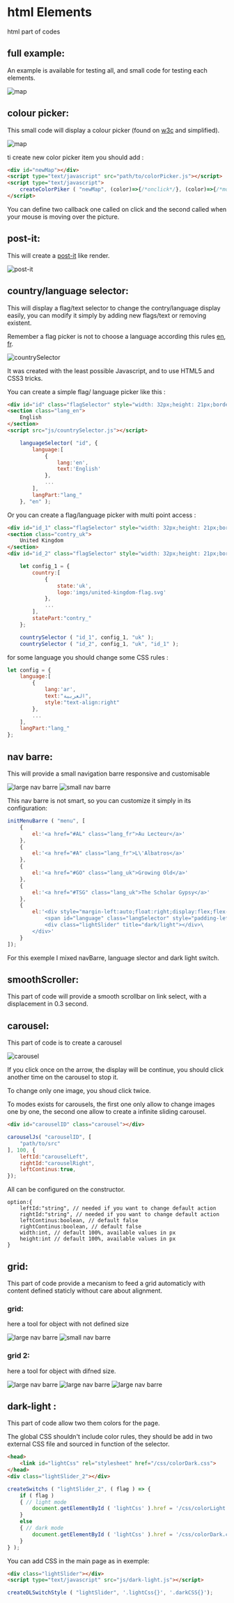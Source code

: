 # html Elements
html part of codes

## full example:
An example is available for testing all, and small code for testing each elements.

![map](fullExample/imgs/fullExample.png)

## colour picker:
This small code will display a colour picker (found on [w3c](https://www.w3schools.com/colors/colors_picker.asp) and simplified).

![map](colorPicker/imgs/img_colormap.gif)

ti create new color picker item you should add :

```HTML
<div id="newMap"></div>
<script type="text/javascript" src="path/to/colorPicker.js"></script>
<script type="text/javascript">
	createColorPiker ( "newMap", (color)=>{/*onclick*/}, (color)=>{/*mouseOverColor*/} );
</script>
```

You can define two callback one called on click and the second called when your mouse is moving over the picture.

## post-it:
This will create a [post-it](http://creative-punch.net/2014/02/create-css3-post-it-note/) like render.

![post-it](post-it/imgs/post-it.png)

## country/language selector:
This will display a flag/text selector to change the contry/language display easily, you can modify it simply by adding new flags/text or removing existent.

Remember a flag picker is not to choose a language according this rules [en](http://www.flagsarenotlanguages.com/blog/why-flags-do-not-represent-language/), [fr](https://zestedesavoir.com/tutoriels/3039/linternationalisation-et-ses-pieges-creer-un-logiciel-universel/gerer-differentes-langues/).

![countrySelector](countrySelector/imgs/countrySelector.html.png)

It was created with the least possible Javascript, and to use HTML5 and CSS3 tricks.

You can create a simple flag/ language picker like this :

```HTML
<div id="id" class="flagSelector" style="width: 32px;height: 21px;border-radius: 10px;"></div>
<section class="lang_en">
	English
</section>
<script src="js/countrySelector.js"></script>
```

```Javascript
 	languageSelector( "id", {
		language:[
			{
				lang:'en',
				text:'English'
			},
			...
		],
		langPart:"lang_"
	}, "en" );
```

Or you can create a flag/language picker with multi point access :

```HTML
<div id="id_1" class="flagSelector" style="width: 32px;height: 21px;border-radius: 10px;"></div>
<section class="contry_uk">
	United Kingdom
</section>
<div id="id_2" class="flagSelector" style="width: 32px;height: 21px;border-radius: 10px;"></div>
```

```Javascript
	let config_1 = {
		country:[
			{
				state:'uk',
				logo:'imgs/united-kingdom-flag.svg'
			},
			...
		],
		statePart:"contry_"
	};

	countrySelector ( "id_1", config_1, "uk" );
	countrySelector ( "id_2", config_1, "uk", "id_1" );
```

for some language you should change some CSS rules :
```javascript
let config = {
	language:[
		{
			lang:'ar',
			text:"العربية",
			style:"text-align:right"
		},
		...
	],
	langPart:"lang_"
};
```

## nav barre:
This will provide a small navigation barre responsive and customisable

![large nav barre](navBarre/imgs/large.html.png)
![small nav barre](navBarre/imgs/small.html.png)

This nav barre is not smart, so you can customize it simply in its configuration:

```Javascript
initMenuBarre ( "menu", [
	{
		el:'<a href="#AL" class="lang_fr">Au Lecteur</a>'
	},
	{
		el:'<a href="#A" class="lang_fr">L\'Albatros</a>'
	},
	{
		el:'<a href="#GO" class="lang_uk">Growing Old</a>'
	},
	{
		el:'<a href="#TSG" class="lang_uk">The Scholar Gypsy</a>'
	},
	{
		el:'<div style="margin-left:auto;float:right;display:flex;flex-direction:row;">\
			<span id="language" class="langSelector" style="padding-left:5px;padding-right:5px;"></span> \
			<div class="lightSlider" title="dark/light"></div>\
		</div>'
	}
]);
```

For this exemple I mixed navBarre, language slector and dark light switch.

## smoothScroller:
This part of code will provide a smooth scrollbar on link select, with a displacement in 0.3 second.

## carousel:
This part of code is to create a carousel

![carousel](carousel/imgs/carousel.png)

If you click once on the arrow, the display will be continue, you should click another time on the carousel to stop it.

To change only one image, you shoud click twice.

To modes exists for carousels, the first one only allow to change images one by one, the second one allow to create a infinite sliding carousel.

```HTML
<div id="carouselID" class="carousel"></div>
```

```Javascript
carouselJs( "carouselID", [
	"path/to/src"
], 100, {
	leftId:"carouselLeft",
	rightId:"carouselRight",
	leftContinus:true,
});
```

All can be configured on the constructor.
```Javascritp
option:{
	leftId:"string", // needed if you want to change default action
	rightId:"string", // needed if you want to change default action
	leftContinus:boolean, // default false
	rightContinus:boolean, // default false
	width:int, // default 100%, available values in px
	height:int // default 100%, available values in px
}
```

## grid:
This part of code provide a mecanism to feed a grid automaticly with content defined staticly without care about alignment.

### grid:
here a tool for object with not defined size

![large nav barre](grid/imgs/3columns.png)
![small nav barre](grid/imgs/2columns.png)

### grid 2:
here a tool for object with difned size.

![large nav barre](grid/imgs/2c_G2.png)
![large nav barre](grid/imgs/3c_G2.png)
![large nav barre](grid/imgs/4c_G2.png)

## dark-light :
This part of code allow two them colors for the page.

The global CSS shouldn't include color rules, they should be add in two external CSS file and sourced in function of the selector.

```HTML
<head>
	<link id="lightCss" rel="stylesheet" href="/css/colorDark.css">
</head>
<div class="lightSlider_2"></div>
```

```Javascript
createSwitchs ( "lightSlider_2", ( flag ) => {
	if ( flag )
	{ // light mode
		document.getElementById ( 'lightCss' ).href = '/css/colorLight.css';
	}
	else
	{ // dark mode
		document.getElementById ( 'lightCss' ).href = '/css/colorDark.css';
	}
} );
```

You can add CSS in the main page as in exemple:

```HTML
<div class="lightSlider"></div>
<script type="text/javascript" src="js/dark-light.js"></script>
```

```Javascript
createDLSwitchStyle ( "lightSlider", '.lightCss{}', '.darkCSS{}');
```